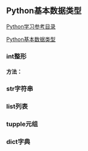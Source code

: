 ## Python基本数据类型

[Python学习参考目录](http://www.cnblogs.com/wupeiqi/tag/python%E4%B9%8B%E8%B7%AF/)

[Python基本数据类型](http://www.cnblogs.com/wupeiqi/articles/5444685.html)

### int整形

#### 方法：

### str字符串


### list列表


### tupple元组


### dict字典






